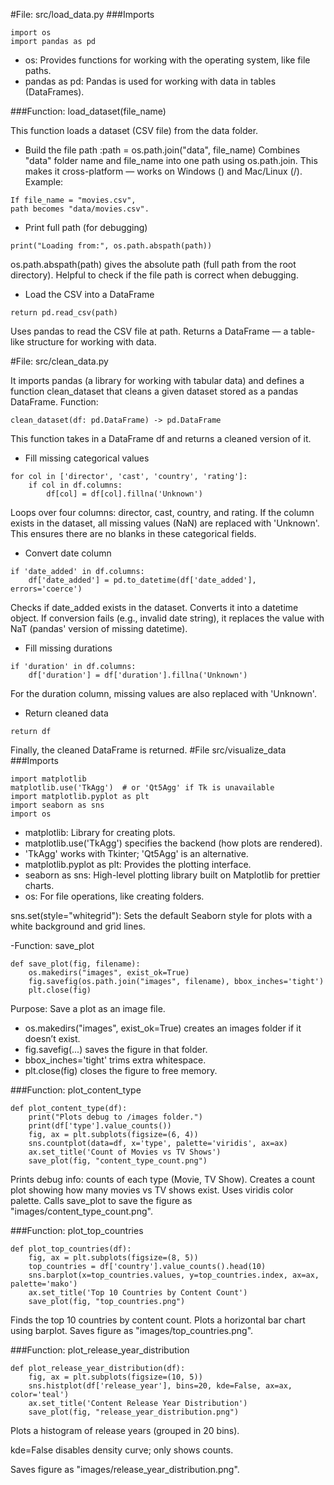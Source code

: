 #File: src/load_data.py
###Imports
```
import os
import pandas as pd
```
- os: Provides functions for working with the operating system, like file paths. 
- pandas as pd: Pandas is used for working with data in tables (DataFrames).

###Function: load_dataset(file_name)

This function loads a dataset (CSV file) from the data folder.

- Build the file path :path = os.path.join("data", file_name)
Combines "data" folder name and file_name into one path using os.path.join.
This makes it cross-platform — works on Windows (\) and Mac/Linux (/).
Example:
```
If file_name = "movies.csv",
path becomes "data/movies.csv".
```
- Print full path (for debugging)
```
print("Loading from:", os.path.abspath(path))
```
os.path.abspath(path) gives the absolute path (full path from the root directory).
Helpful to check if the file path is correct when debugging.

- Load the CSV into a DataFrame
```
return pd.read_csv(path)
```
Uses pandas to read the CSV file at path.
Returns a DataFrame — a table-like structure for working with data.

#File: src/clean_data.py

It imports pandas (a library for working with tabular data) and defines a function clean_dataset that cleans a given dataset stored as a pandas DataFrame.
Function: 
```
clean_dataset(df: pd.DataFrame) -> pd.DataFrame
```
This function takes in a DataFrame df and returns a cleaned version of it.
- Fill missing categorical values
```
for col in ['director', 'cast', 'country', 'rating']:
    if col in df.columns:
        df[col] = df[col].fillna('Unknown')
```
Loops over four columns: director, cast, country, and rating.
If the column exists in the dataset, all missing values (NaN) are replaced with 'Unknown'.
This ensures there are no blanks in these categorical fields.

- Convert date column
```
if 'date_added' in df.columns:
    df['date_added'] = pd.to_datetime(df['date_added'], errors='coerce')
```
Checks if date_added exists in the dataset.
Converts it into a datetime object.
If conversion fails (e.g., invalid date string), it replaces the value with NaT (pandas' version of missing datetime).

- Fill missing durations
```
if 'duration' in df.columns:
    df['duration'] = df['duration'].fillna('Unknown')
```
For the duration column, missing values are also replaced with 'Unknown'.
- Return cleaned data
```
return df
```
Finally, the cleaned DataFrame is returned.
#File src/visualize_data
###Imports
```
import matplotlib
matplotlib.use('TkAgg')  # or 'Qt5Agg' if Tk is unavailable
import matplotlib.pyplot as plt
import seaborn as sns
import os
```
- matplotlib: Library for creating plots.
- matplotlib.use('TkAgg') specifies the backend (how plots are rendered).
- 'TkAgg' works with Tkinter; 'Qt5Agg' is an alternative.
- matplotlib.pyplot as plt: Provides the plotting interface.
- seaborn as sns: High-level plotting library built on Matplotlib for prettier charts.
- os: For file operations, like creating folders.

sns.set(style="whitegrid"): Sets the default Seaborn style for plots with a white background and grid lines.

-Function: save_plot
```
def save_plot(fig, filename):
    os.makedirs("images", exist_ok=True)
    fig.savefig(os.path.join("images", filename), bbox_inches='tight')
    plt.close(fig)
```
Purpose: Save a plot as an image file.

- os.makedirs("images", exist_ok=True) creates an images folder if it doesn’t exist.
- fig.savefig(...) saves the figure in that folder.
- bbox_inches='tight' trims extra whitespace.
- plt.close(fig) closes the figure to free memory.

###Function: plot_content_type
```
def plot_content_type(df):
    print("Plots debug to /images folder.")
    print(df['type'].value_counts())
    fig, ax = plt.subplots(figsize=(6, 4))
    sns.countplot(data=df, x='type', palette='viridis', ax=ax)
    ax.set_title('Count of Movies vs TV Shows')
    save_plot(fig, "content_type_count.png")
```
Prints debug info: counts of each type (Movie, TV Show).
Creates a count plot showing how many movies vs TV shows exist.
Uses viridis color palette.
Calls save_plot to save the figure as "images/content_type_count.png".

###Function: plot_top_countries
```
def plot_top_countries(df):
    fig, ax = plt.subplots(figsize=(8, 5))
    top_countries = df['country'].value_counts().head(10)
    sns.barplot(x=top_countries.values, y=top_countries.index, ax=ax, palette='mako')
    ax.set_title('Top 10 Countries by Content Count')
    save_plot(fig, "top_countries.png")
```

Finds the top 10 countries by content count.
Plots a horizontal bar chart using barplot.
Saves figure as "images/top_countries.png".

###Function: plot_release_year_distribution
```
def plot_release_year_distribution(df):
    fig, ax = plt.subplots(figsize=(10, 5))
    sns.histplot(df['release_year'], bins=20, kde=False, ax=ax, color='teal')
    ax.set_title('Content Release Year Distribution')
    save_plot(fig, "release_year_distribution.png")
```

Plots a histogram of release years (grouped in 20 bins).

kde=False disables density curve; only shows counts.

Saves figure as "images/release_year_distribution.png".